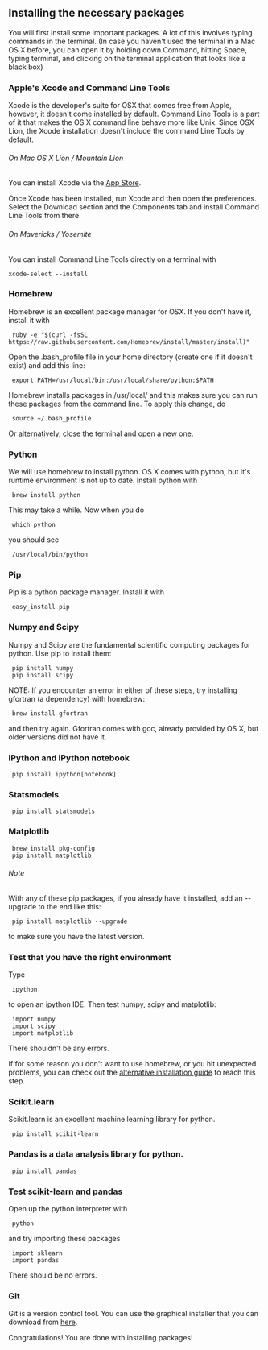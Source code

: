 ## Installing the necessary packages

You will first install some important packages. A lot of this involves
typing commands in the terminal. (In case you haven't used the
terminal in a Mac OS X before, you can open it by holding down
Command, hitting Space, typing terminal, and clicking on the terminal
application that looks like a black box)

### Apple's Xcode and Command Line Tools

Xcode is the developer's suite for OSX that comes free from Apple,
however, it doesn't come installed by default. Command Line Tools is a
part of it that makes the OS X command line behave more like
Unix. Since OSX Lion, the Xcode installation doesn't include the
command Line Tools by default.

###### On Mac OS X Lion / Mountain Lion
You can install Xcode via the
[App Store](https://itunes.apple.com/us/app/xcode/id497799835).

Once Xcode has been installed, run Xcode and then open the
preferences. Select the Download section and the Components tab and
install Command Line Tools from there.

###### On Mavericks / Yosemite
You can install Command Line Tools directly on a terminal with

    xcode-select --install

### Homebrew

Homebrew is an excellent package manager for OSX. If you don't have
it, install it with

     ruby -e "$(curl -fsSL https://raw.githubusercontent.com/Homebrew/install/master/install)"
     
Open the .bash_profile file in your home directory (create one if it
doesn't exist) and add this line:

     export PATH=/usr/local/bin:/usr/local/share/python:$PATH

Homebrew installs packages in /usr/local/ and this makes sure you can
run these packages from the command line.
To apply this change, do

     source ~/.bash_profile

Or alternatively, close the terminal and open a new one.

### Python

We will use homebrew to install python. OS X comes with python, but
it's runtime environment is not up to date. Install python with

     brew install python

This may take a while. Now when you do

     which python

you should see

     /usr/local/bin/python

### Pip

Pip is a python package manager. Install it with

     easy_install pip

### Numpy and Scipy

Numpy and Scipy are the fundamental scientific computing packages for python.
Use pip to install them:

     pip install numpy
     pip install scipy

NOTE: If you encounter an error in either of these steps, try installing gfortran (a dependency) with homebrew:

     brew install gfortran
     
and then try again. Gfortran comes with gcc, already provided by OS X, but older versions did not have it.

### iPython and iPython notebook

     pip install ipython[notebook]

### Statsmodels

     pip install statsmodels

### Matplotlib

     brew install pkg-config
     pip install matplotlib


###### Note
With any of these pip packages, if you already have it
installed, add an --upgrade to the end like this:

     pip install matplotlib --upgrade

to make sure you have the latest version.


### Test that you have the right environment

Type

     ipython

to open an ipython IDE. Then test numpy, scipy and matplotlib:

     import numpy
	 import scipy
	 import matplotlib

There shouldn't be any errors.

If for some reason you don't want to use homebrew, or you hit
unexpected problems, you can check out the [alternative installation
guide](alternative_installation.md) to reach this step.

### Scikit.learn

Scikit.learn is an excellent machine learning library for python.

     pip install scikit-learn

### Pandas is a data analysis library for python.

     pip install pandas


### Test scikit-learn and pandas

Open up the python interpreter with

     python

and try importing these packages

     import sklearn
	 import pandas

There should be no errors.

### Git

Git is a version control tool. You can use the graphical installer
that you can download from
[here](http://sourceforge.net/projects/git-osx-installer/).

Congratulations! You are done with installing packages!
